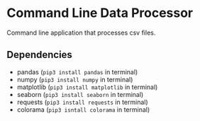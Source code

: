 # Command Line Data Processor
Command line application that processes csv files.
## Dependencies
 - pandas (```pip3 install pandas``` in terminal)
 - numpy (```pip3 install numpy``` in terminal)
 - matplotlib (```pip3 install matplotlib``` in terminal)
 - seaborn (```pip3 install seaborn``` in terminal)
 - requests (```pip3 install requests``` in terminal)
 - colorama (```pip3 isntall colorama``` in terminal)